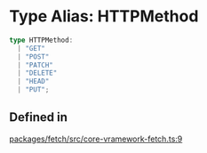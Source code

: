 # Type Alias: HTTPMethod

```ts
type HTTPMethod: 
  | "GET"
  | "POST"
  | "PATCH"
  | "DELETE"
  | "HEAD"
  | "PUT";
```

## Defined in

[packages/fetch/src/core-vramework-fetch.ts:9](https://github.com/vramework/vramework/blob/d6bdd98863fc2395b074502b5cd67b069031d73f/packages/fetch/src/core-vramework-fetch.ts#L9)
